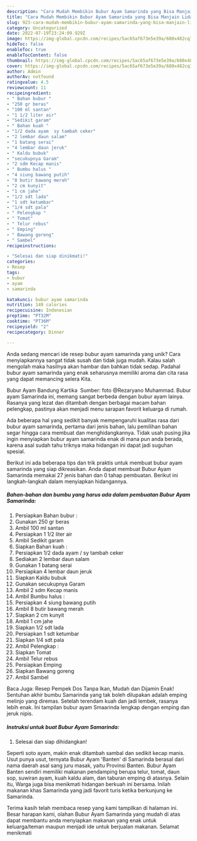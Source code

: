 ```yaml
---
description: "Cara Mudah Membikin Bubur Ayam Samarinda yang Bisa Manjain Lidah"
title: "Cara Mudah Membikin Bubur Ayam Samarinda yang Bisa Manjain Lidah"
slug: 923-cara-mudah-membikin-bubur-ayam-samarinda-yang-bisa-manjain-lidah
category: Uncategorized
date: 2022-07-19T23:24:09.929Z
image: https://img-global.cpcdn.com/recipes/5ac65af673e5e39a/680x482cq70/bubur-ayam-samarinda-foto-resep-utama.jpg
hideToc: false
enableToc: true
enableTocContent: false
thumbnail: https://img-global.cpcdn.com/recipes/5ac65af673e5e39a/680x482cq70/bubur-ayam-samarinda-foto-resep-utama.jpg
cover: https://img-global.cpcdn.com/recipes/5ac65af673e5e39a/680x482cq70/bubur-ayam-samarinda-foto-resep-utama.jpg
author: Admin
authorAv: notfound
ratingvalue: 4.5
reviewcount: 11
recipeingredient:
- " Bahan bubur "
- "250 gr beras"
- "100 ml santan"
- "1 1/2 liter air"
- "Sedikit garam"
- " Bahan kuah "
- "1/2 dada ayam  sy tambah ceker"
- "2 lembar daun salam"
- "1 batang serai"
- "4 lembar daun jeruk"
- " Kaldu bubuk"
- "secukupnya Garam"
- "2 sdm Kecap manis"
- " Bumbu halus "
- "4 siung bawang putih"
- "8 butir bawang merah"
- "2 cm kunyit"
- "1 cm jahe"
- "1/2 sdt lada"
- "1 sdt ketumbar"
- "1/4 sdt pala"
- " Pelengkap "
- " Tomat"
- " Telur rebus"
- " Emping"
- " Bawang goreng"
- " Sambel"
recipeinstructions:

- "Selesai dan siap dinikmati!"
categories:
- Resep
tags:
- bubur
- ayam
- samarinda

katakunci: bubur ayam samarinda 
nutrition: 149 calories
recipecuisine: Indonesian
preptime: "PT32M"
cooktime: "PT36M"
recipeyield: "2"
recipecategory: Dinner

---
```





Anda sedang mencari ide resep bubur ayam samarinda yang unik? Cara menyiapkannya sangat tidak susah dan tidak juga mudah. Kalau salah mengolah maka hasilnya akan hambar dan bahkan tidak sedap. Padahal bubur ayam samarinda yang enak seharusnya memiliki aroma dan cita rasa yang dapat memancing selera Kita.





Bubur Ayam Bandung Kartika ️ Sumber: foto @Rezaryano Muhammad. Bubur ayam Samarinda ini, memang sangat berbeda dengan bubur ayam lainya. Rasanya yang lezat dan ditambah dengan berbagai macam bahan pelengkap, pastinya akan menjadi menu sarapan favorit keluarga di rumah.

Ada beberapa hal yang sedikit banyak mempengaruhi kualitas rasa dari bubur ayam samarinda, pertama dari jenis bahan, lalu pemilihan bahan segar hingga cara membuat dan menghidangkannya. Tidak usah pusing jika ingin menyiapkan bubur ayam samarinda enak di mana pun anda berada, karena asal sudah tahu triknya maka hidangan ini dapat jadi suguhan spesial.






Berikut ini ada beberapa tips dan trik praktis untuk membuat bubur ayam samarinda yang siap dikreasikan. Anda dapat membuat Bubur Ayam Samarinda memakai 27 jenis bahan dan 0 tahap pembuatan. Berikut ini langkah-langkah dalam menyiapkan hidangannya.

<!--inarticleads1-->

##### Bahan-bahan dan bumbu yang harus ada dalam pembuatan Bubur Ayam Samarinda:

1. Persiapkan  Bahan bubur :
1. Gunakan 250 gr beras
1. Ambil 100 ml santan
1. Persiapkan 1 1/2 liter air
1. Ambil Sedikit garam
1. Siapkan  Bahan kuah :
1. Persiapkan 1/2 dada ayam / sy tambah ceker
1. Sediakan 2 lembar daun salam
1. Gunakan 1 batang serai
1. Persiapkan 4 lembar daun jeruk
1. Siapkan  Kaldu bubuk
1. Gunakan secukupnya Garam
1. Ambil 2 sdm Kecap manis
1. Ambil  Bumbu halus :
1. Persiapkan 4 siung bawang putih
1. Ambil 8 butir bawang merah
1. Siapkan 2 cm kunyit
1. Ambil 1 cm jahe
1. Siapkan 1/2 sdt lada
1. Persiapkan 1 sdt ketumbar
1. Siapkan 1/4 sdt pala
1. Ambil  Pelengkap :
1. Siapkan  Tomat
1. Ambil  Telur rebus
1. Persiapkan  Emping
1. Siapkan  Bawang goreng
1. Ambil  Sambel


Baca Juga: Resep Pempek Dos Tanpa Ikan, Mudah dan Dijamin Enak! Sentuhan akhir bumbu Samarinda yang tak boleh dilupakan adalah emping melinjo yang diremas. Setelah terendam kuah dan jadi lembek, rasanya lebih enak. Ini tampilan bubur ayam Smaarinda lengkap dengan emping dan jeruk nipis. 

<!--inarticleads2-->

##### Instruksi untuk buat Bubur Ayam Samarinda:


1. Selesai dan siap dihidangkan!

Seperti soto ayam, makin enak ditambah sambal dan sedikit kecap manis. Usut punya usut, ternyata Bubur Ayam &#39;Banten&#39; di Samarinda berasal dari nama daerah asal sang juru masak, yaitu Provinsi Banten. Bubur Ayam Banten sendiri memiliki makanan pendamping berupa telur, tomat, daun sop, suwiran ayam, kuah kaldu alam, dan taburan emping di atasnya. Selain itu, Warga juga bisa menikmati hidangan berkuah ini bersama. Inilah makanan khas Samarinda yang jadi favorit turis ketika berkunjung ke Samarinda. 

Terima kasih telah membaca resep yang kami tampilkan di halaman ini. Besar harapan kami, olahan Bubur Ayam Samarinda yang mudah di atas dapat membantu anda menyiapkan makanan yang enak untuk keluarga/teman maupun menjadi ide untuk berjualan makanan. Selamat menikmati
